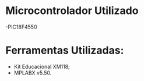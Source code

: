 # Microcontrolador Utilizado

-PIC18F4550

# Ferramentas Utilizadas:

- Kit Educacional XM118;
- MPLABX v5.50.
  
